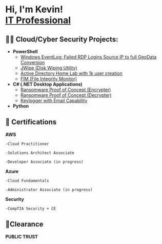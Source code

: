 <h1>Hi, I'm Kevin! <br/> <a href="https://www.linkedin.com/in/kevin-douglas-4a8b5273/">IT Professional</a>
  
<h2>👨‍💻 Cloud/Cyber Security Projects:</h2>

- <b>PowerShell</b>
  - [Windows EventLog: Failed RDP Logins Source IP to full GeoData Conversion](https://github.com/joshmadakor1/Sentinel-Lab)
  - [JWipe (Disk Wiping Utility)](https://github.com/joshmadakor1/Jwipe.PowerShell)
  - [Active Directory Home Lab with 1k user creation](https://github.com/joshmadakor1/AD_PS)
  - [FIM (File Integrity Monitor)](https://github.com/joshmadakor1/PowerShell-Integrity-FIM)
- <b>C# (.NET Desktop Applications)</b>
  - [Ransomware Proof of Concept (Encrypter)](https://github.com/joshmadakor1/EncrypterPOC)
  - [Ransomware Proof of Concept (Decrypter)](https://github.com/joshmadakor1/DecrypterPOC)
  - [Keylogger with Email Capability](https://github.com/joshmadakor1/Key-Logger-With-Email)
- <b>Python</b>
  
<h2>📜 Certifications </h2>
  
  <b>AWS</b>
  
    -Cloud Practitioner
  
    -Solutions Architect Associate
  
    -Developer Associate (in progress)
  
  <b>Azure</b>
  
    -Cloud Fundamentals
  
    -Administrator Associate (in progress)
  
  <b>Security</b>
  
    -CompTIA Security + CE
  
<h2>🔏Clearance</h2>
  
  <b>PUBLIC TRUST</B>
  
